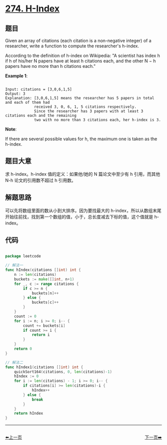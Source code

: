 # [274. H-Index](https://leetcode.com/problems/h-index/)

## 题目

Given an array of citations (each citation is a non-negative integer) of a researcher, write a function to compute the researcher's h-index.

According to the definition of h-index on Wikipedia: "A scientist has index h if h of his/her N papers have at least h citations each, and the other N − h papers have no more than h citations each."

**Example 1**:

```

Input: citations = [3,0,6,1,5]
Output: 3 
Explanation: [3,0,6,1,5] means the researcher has 5 papers in total and each of them had 
             received 3, 0, 6, 1, 5 citations respectively. 
             Since the researcher has 3 papers with at least 3 citations each and the remaining 
             two with no more than 3 citations each, her h-index is 3.

```

**Note**: 

If there are several possible values for h, the maximum one is taken as the h-index.



## 题目大意

求 h-index。h-index 值的定义：如果他/她的 N 篇论文中至少有 h 引用，而其他 N-h 论文的引用数不超过 h 引用数。

## 解题思路

可以先将数组里面的数从小到大排序。因为要找最大的 h-index，所以从数组末尾开始往前找，找到第一个数组的值，小于，总长度减去下标的值，这个值就是 h-index。


## 代码

```go

package leetcode

// 解法一
func hIndex(citations []int) int {
	n := len(citations)
	buckets := make([]int, n+1)
	for _, c := range citations {
		if c >= n {
			buckets[n]++
		} else {
			buckets[c]++
		}
	}
	count := 0
	for i := n; i >= 0; i-- {
		count += buckets[i]
		if count >= i {
			return i
		}
	}
	return 0
}

// 解法二
func hIndex1(citations []int) int {
	quickSort164(citations, 0, len(citations)-1)
	hIndex := 0
	for i := len(citations) - 1; i >= 0; i-- {
		if citations[i] >= len(citations)-i {
			hIndex++
		} else {
			break
		}
	}
	return hIndex
}

```
----------------------------------------------
<div style="display: flex;justify-content: space-between;align-items: center;">
<p><a href="https://books.halfrost.com/leetcode/ChapterFour/0268.Missing-Number/">⬅️上一页</a></p>
<p><a href="https://books.halfrost.com/leetcode/ChapterFour/0275.H-Index-II/">下一页➡️</a></p>
</div>
